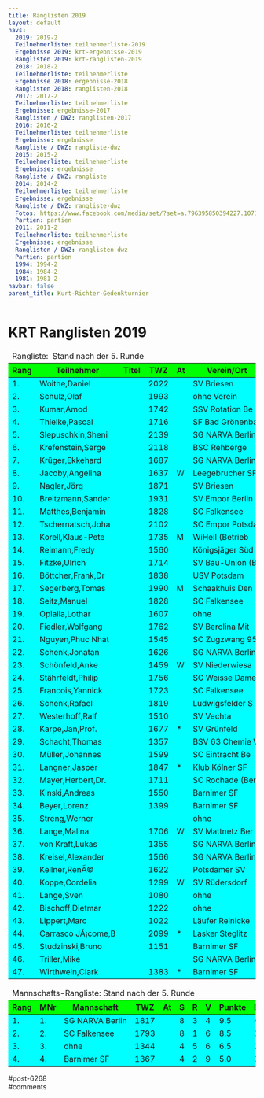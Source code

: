 ```yaml
---
title: Ranglisten 2019 
layout: default
navs:
  2019: 2019-2
  Teilnehmerliste: teilnehmerliste-2019
  Ergebnisse 2019: krt-ergebnisse-2019
  Ranglisten 2019: krt-ranglisten-2019
  2018: 2018-2
  Teilnehmerliste: teilnehmerliste
  Ergebnisse 2018: ergebnisse-2018
  Ranglisten 2018: ranglisten-2018
  2017: 2017-2
  Teilnehmerliste: teilnehmerliste
  Ergebnisse: ergebnisse-2017
  Ranglisten / DWZ: ranglisten-2017
  2016: 2016-2
  Teilnehmerliste: teilnehmerliste
  Ergebnisse: ergebnisse
  Rangliste / DWZ: rangliste-dwz
  2015: 2015-2
  Teilnehmerliste: teilnehmerliste
  Ergebnisse: ergebnisse
  Rangliste / DWZ: rangliste
  2014: 2014-2
  Teilnehmerliste: teilnehmerliste
  Ergebnisse: ergebnisse
  Rangliste / DWZ: rangliste-dwz
  Fotos: https://www.facebook.com/media/set/?set=a.796395850394227.1073741841.214119148621903&type=1
  Partien: partien
  2011: 2011-2
  Teilnehmerliste: teilnehmerliste
  Ergebnisse: ergebnisse
  Ranglisten / DWZ: ranglisten-dwz
  Partien: partien
  1994: 1994-2
  1984: 1984-2
  1981: 1981-2
navbar: false
parent_title: Kurt-Richter-Gedenkturnier
---
```

<div class="post-6268 page type-page status-publish hentry" id="post-6268">
<h1 class="entry-title">KRT Ranglisten 2019</h1>
<div class="entry-content">
<table class="clean swiss footable">
<thead>
<tr>
<td colspan="13">Rangliste:  Stand nach der 5. Runde</td>
</tr>
<tr bgcolor="#00ff00">
<th>Rang</th>
<th>Teilnehmer</th>
<th>Titel</th>
<th>TWZ</th>
<th>At</th>
<th>Verein/Ort</th>
<th>Land</th>
<th>S</th>
<th>R</th>
<th>V</th>
<th>Punkte</th>
<th>Buchh</th>
<th>BuSumm</th>
</tr>
</thead>
<tbody>
<tr bgcolor="#00ffff">
<td>1.</td>
<td>Woithe,Daniel</td>
<td></td>
<td>2022</td>
<td></td>
<td>SV Briesen</td>
<td>GER</td>
<td>4</td>
<td>1</td>
<td>0</td>
<td>4.5</td>
<td>16.0</td>
<td>79.5</td>
</tr>
<tr bgcolor="#00ffff">
<td>2.</td>
<td>Schulz,Olaf</td>
<td></td>
<td>1993</td>
<td></td>
<td>ohne Verein</td>
<td>GER</td>
<td>4</td>
<td>1</td>
<td>0</td>
<td>4.5</td>
<td>14.5</td>
<td>74.5</td>
</tr>
<tr bgcolor="#00ffff">
<td>3.</td>
<td>Kumar,Amod</td>
<td></td>
<td>1742</td>
<td></td>
<td>SSV Rotation Be</td>
<td>SWE</td>
<td>4</td>
<td>0</td>
<td>1</td>
<td>4.0</td>
<td>13.0</td>
<td>72.0</td>
</tr>
<tr bgcolor="#00ffff">
<td>4.</td>
<td>Thielke,Pascal</td>
<td></td>
<td>1716</td>
<td></td>
<td>SF Bad Grönenba</td>
<td>GER</td>
<td>4</td>
<td>0</td>
<td>1</td>
<td>4.0</td>
<td>10.5</td>
<td>74.5</td>
</tr>
<tr bgcolor="#00ffff">
<td>5.</td>
<td>Slepuschkin,Sheni</td>
<td></td>
<td>2139</td>
<td></td>
<td>SG NARVA Berlin</td>
<td>RUS</td>
<td>3</td>
<td>1</td>
<td>1</td>
<td>3.5</td>
<td>16.5</td>
<td>69.5</td>
</tr>
<tr bgcolor="#00ffff">
<td>6.</td>
<td>Krefenstein,Serge</td>
<td></td>
<td>2118</td>
<td></td>
<td>BSC Rehberge</td>
<td>GER</td>
<td>2</td>
<td>3</td>
<td>0</td>
<td>3.5</td>
<td>14.0</td>
<td>73.0</td>
</tr>
<tr bgcolor="#00ffff">
<td>7.</td>
<td>Krüger,Ekkehard</td>
<td></td>
<td>1687</td>
<td></td>
<td>SG NARVA Berlin</td>
<td>GER</td>
<td>3</td>
<td>1</td>
<td>1</td>
<td>3.5</td>
<td>13.5</td>
<td>72.0</td>
</tr>
<tr bgcolor="#00ffff">
<td>8.</td>
<td>Jacoby,Angelina</td>
<td></td>
<td>1637</td>
<td>W</td>
<td>Leegebrucher SF</td>
<td>GER</td>
<td>3</td>
<td>1</td>
<td>1</td>
<td>3.5</td>
<td>12.0</td>
<td>65.5</td>
</tr>
<tr bgcolor="#00ffff">
<td>9.</td>
<td>Nagler,Jörg</td>
<td></td>
<td>1871</td>
<td></td>
<td>SV Briesen</td>
<td>GER</td>
<td>3</td>
<td>1</td>
<td>1</td>
<td>3.5</td>
<td>11.5</td>
<td>67.5</td>
</tr>
<tr bgcolor="#00ffff">
<td>10.</td>
<td>Breitzmann,Sander</td>
<td></td>
<td>1931</td>
<td></td>
<td>SV Empor Berlin</td>
<td>GER</td>
<td>2</td>
<td>2</td>
<td>1</td>
<td>3.0</td>
<td>18.0</td>
<td>66.0</td>
</tr>
<tr bgcolor="#00ffff">
<td>11.</td>
<td>Matthes,Benjamin</td>
<td></td>
<td>1828</td>
<td></td>
<td>SC Falkensee</td>
<td>GER</td>
<td>3</td>
<td>0</td>
<td>2</td>
<td>3.0</td>
<td>16.0</td>
<td>66.0</td>
</tr>
<tr bgcolor="#00ffff">
<td>12.</td>
<td>Tschernatsch,Joha</td>
<td></td>
<td>2102</td>
<td></td>
<td>SC Empor Potsda</td>
<td>GER</td>
<td>3</td>
<td>0</td>
<td>2</td>
<td>3.0</td>
<td>15.5</td>
<td>69.5</td>
</tr>
<tr bgcolor="#00ffff">
<td>13.</td>
<td>Korell,Klaus-Pete</td>
<td></td>
<td>1735</td>
<td>M</td>
<td>WiHeil (Betrieb</td>
<td>GER</td>
<td>2</td>
<td>2</td>
<td>1</td>
<td>3.0</td>
<td>13.0</td>
<td>66.0</td>
</tr>
<tr bgcolor="#00ffff">
<td>14.</td>
<td>Reimann,Fredy</td>
<td></td>
<td>1560</td>
<td></td>
<td>Königsjäger Süd</td>
<td>GER</td>
<td>2</td>
<td>2</td>
<td>1</td>
<td>3.0</td>
<td>13.0</td>
<td>62.5</td>
</tr>
<tr bgcolor="#00ffff">
<td>15.</td>
<td>Fitzke,Ulrich</td>
<td></td>
<td>1714</td>
<td></td>
<td>SV Bau-Union (B</td>
<td>GER</td>
<td>2</td>
<td>2</td>
<td>1</td>
<td>3.0</td>
<td>13.0</td>
<td>59.0</td>
</tr>
<tr bgcolor="#00ffff">
<td>16.</td>
<td>Böttcher,Frank,Dr</td>
<td></td>
<td>1838</td>
<td></td>
<td>USV Potsdam</td>
<td>GER</td>
<td>2</td>
<td>2</td>
<td>1</td>
<td>3.0</td>
<td>11.5</td>
<td>66.5</td>
</tr>
<tr bgcolor="#00ffff">
<td>17.</td>
<td>Segerberg,Tomas</td>
<td></td>
<td>1990</td>
<td>M</td>
<td>Schaakhuis Den</td>
<td>SWE</td>
<td>3</td>
<td>0</td>
<td>2</td>
<td>3.0</td>
<td>11.5</td>
<td>66.0</td>
</tr>
<tr bgcolor="#00ffff">
<td>18.</td>
<td>Seitz,Manuel</td>
<td></td>
<td>1828</td>
<td></td>
<td>SC Falkensee</td>
<td>GER</td>
<td>3</td>
<td>0</td>
<td>2</td>
<td>3.0</td>
<td>9.5</td>
<td>65.5</td>
</tr>
<tr bgcolor="#00ffff">
<td>19.</td>
<td>Opialla,Lothar</td>
<td></td>
<td>1607</td>
<td></td>
<td>ohne</td>
<td>GER</td>
<td>2</td>
<td>2</td>
<td>1</td>
<td>3.0</td>
<td>8.0</td>
<td>63.5</td>
</tr>
<tr bgcolor="#00ffff">
<td>20.</td>
<td>Fiedler,Wolfgang</td>
<td></td>
<td>1762</td>
<td></td>
<td>SV Berolina Mit</td>
<td>GER</td>
<td>2</td>
<td>1</td>
<td>2</td>
<td>2.5</td>
<td>16.0</td>
<td>67.0</td>
</tr>
<tr bgcolor="#00ffff">
<td>21.</td>
<td>Nguyen,Phuc Nhat</td>
<td></td>
<td>1545</td>
<td></td>
<td>SC Zugzwang 95</td>
<td>GER</td>
<td>2</td>
<td>1</td>
<td>2</td>
<td>2.5</td>
<td>14.5</td>
<td>63.0</td>
</tr>
<tr bgcolor="#00ffff">
<td>22.</td>
<td>Schenk,Jonatan</td>
<td></td>
<td>1626</td>
<td></td>
<td>SG NARVA Berlin</td>
<td>GER</td>
<td>2</td>
<td>1</td>
<td>2</td>
<td>2.5</td>
<td>14.0</td>
<td>60.5</td>
</tr>
<tr bgcolor="#00ffff">
<td>23.</td>
<td>Schönfeld,Anke</td>
<td></td>
<td>1459</td>
<td>W</td>
<td>SV Niederwiesa</td>
<td>GER</td>
<td>2</td>
<td>1</td>
<td>2</td>
<td>2.5</td>
<td>14.0</td>
<td>57.5</td>
</tr>
<tr bgcolor="#00ffff">
<td>24.</td>
<td>Stährfeldt,Philip</td>
<td></td>
<td>1756</td>
<td></td>
<td>SC Weisse Dame</td>
<td>GER</td>
<td>2</td>
<td>1</td>
<td>2</td>
<td>2.5</td>
<td>13.0</td>
<td>68.5</td>
</tr>
<tr bgcolor="#00ffff">
<td>25.</td>
<td>Francois,Yannick</td>
<td></td>
<td>1723</td>
<td></td>
<td>SC Falkensee</td>
<td>GER</td>
<td>2</td>
<td>1</td>
<td>2</td>
<td>2.5</td>
<td>12.0</td>
<td>57.5</td>
</tr>
<tr bgcolor="#00ffff">
<td>26.</td>
<td>Schenk,Rafael</td>
<td></td>
<td>1819</td>
<td></td>
<td>Ludwigsfelder S</td>
<td>GER</td>
<td>2</td>
<td>1</td>
<td>2</td>
<td>2.5</td>
<td>11.5</td>
<td>65.5</td>
</tr>
<tr bgcolor="#00ffff">
<td>27.</td>
<td>Westerhoff,Ralf</td>
<td></td>
<td>1510</td>
<td></td>
<td>SV Vechta</td>
<td>GER</td>
<td>2</td>
<td>1</td>
<td>2</td>
<td>2.5</td>
<td>11.0</td>
<td>62.0</td>
</tr>
<tr bgcolor="#00ffff">
<td>28.</td>
<td>Karpe,Jan,Prof.</td>
<td></td>
<td>1677</td>
<td>*</td>
<td>SV Grünfeld</td>
<td>GER</td>
<td>1</td>
<td>2</td>
<td>1</td>
<td>2.0</td>
<td>15.0</td>
<td>47.5</td>
</tr>
<tr bgcolor="#00ffff">
<td>29.</td>
<td>Schacht,Thomas</td>
<td></td>
<td>1357</td>
<td></td>
<td>BSV 63 Chemie W</td>
<td>GER</td>
<td>2</td>
<td>0</td>
<td>3</td>
<td>2.0</td>
<td>14.0</td>
<td>62.0</td>
</tr>
<tr bgcolor="#00ffff">
<td>30.</td>
<td>Müller,Johannes</td>
<td></td>
<td>1599</td>
<td></td>
<td>SC Eintracht Be</td>
<td>GER</td>
<td>2</td>
<td>0</td>
<td>3</td>
<td>2.0</td>
<td>14.0</td>
<td>55.0</td>
</tr>
<tr bgcolor="#00ffff">
<td>31.</td>
<td>Langner,Jasper</td>
<td></td>
<td>1847</td>
<td>*</td>
<td>Klub Kölner SF</td>
<td>GER</td>
<td>1</td>
<td>2</td>
<td>1</td>
<td>2.0</td>
<td>13.0</td>
<td>49.5</td>
</tr>
<tr bgcolor="#00ffff">
<td>32.</td>
<td>Mayer,Herbert,Dr.</td>
<td></td>
<td>1711</td>
<td></td>
<td>SC Rochade (Ber</td>
<td>GER</td>
<td>1</td>
<td>2</td>
<td>2</td>
<td>2.0</td>
<td>12.5</td>
<td>65.0</td>
</tr>
<tr bgcolor="#00ffff">
<td>33.</td>
<td>Kinski,Andreas</td>
<td></td>
<td>1550</td>
<td></td>
<td>Barnimer SF</td>
<td>GER</td>
<td>1</td>
<td>2</td>
<td>2</td>
<td>2.0</td>
<td>12.0</td>
<td>58.0</td>
</tr>
<tr bgcolor="#00ffff">
<td>34.</td>
<td>Beyer,Lorenz</td>
<td></td>
<td>1399</td>
<td></td>
<td>Barnimer SF</td>
<td>GER</td>
<td>2</td>
<td>0</td>
<td>3</td>
<td>2.0</td>
<td>12.0</td>
<td>56.5</td>
</tr>
<tr bgcolor="#00ffff">
<td>35.</td>
<td>Streng,Werner</td>
<td></td>
<td></td>
<td></td>
<td>ohne</td>
<td>GER</td>
<td>1</td>
<td>2</td>
<td>2</td>
<td>2.0</td>
<td>9.5</td>
<td>54.0</td>
</tr>
<tr bgcolor="#00ffff">
<td>36.</td>
<td>Lange,Malina</td>
<td></td>
<td>1706</td>
<td>W</td>
<td>SV Mattnetz Ber</td>
<td>GER</td>
<td>1</td>
<td>1</td>
<td>3</td>
<td>1.5</td>
<td>14.0</td>
<td>53.5</td>
</tr>
<tr bgcolor="#00ffff">
<td>37.</td>
<td>von Kraft,Lukas</td>
<td></td>
<td>1355</td>
<td></td>
<td>SG NARVA Berlin</td>
<td>GER</td>
<td>1</td>
<td>1</td>
<td>3</td>
<td>1.5</td>
<td>14.0</td>
<td>53.0</td>
</tr>
<tr bgcolor="#00ffff">
<td>38.</td>
<td>Kreisel,Alexander</td>
<td></td>
<td>1566</td>
<td></td>
<td>SG NARVA Berlin</td>
<td>GER</td>
<td>1</td>
<td>1</td>
<td>3</td>
<td>1.5</td>
<td>12.0</td>
<td>63.0</td>
</tr>
<tr bgcolor="#00ffff">
<td>39.</td>
<td>Kellner,RenÃ©</td>
<td></td>
<td>1622</td>
<td></td>
<td>Potsdamer SV</td>
<td>GER</td>
<td>1</td>
<td>1</td>
<td>3</td>
<td>1.5</td>
<td>10.0</td>
<td>57.0</td>
</tr>
<tr bgcolor="#00ffff">
<td>40.</td>
<td>Koppe,Cordelia</td>
<td></td>
<td>1299</td>
<td>W</td>
<td>SV Rüdersdorf</td>
<td>GER</td>
<td>1</td>
<td>1</td>
<td>3</td>
<td>1.5</td>
<td>9.5</td>
<td>58.5</td>
</tr>
<tr bgcolor="#00ffff">
<td>41.</td>
<td>Lange,Sven</td>
<td></td>
<td>1080</td>
<td></td>
<td>ohne</td>
<td>GER</td>
<td>1</td>
<td>1</td>
<td>3</td>
<td>1.5</td>
<td>8.5</td>
<td>50.5</td>
</tr>
<tr bgcolor="#00ffff">
<td>42.</td>
<td>Bischoff,Dietmar</td>
<td></td>
<td>1222</td>
<td></td>
<td>ohne</td>
<td>GER</td>
<td>1</td>
<td>1</td>
<td>3</td>
<td>1.5</td>
<td>7.0</td>
<td>53.5</td>
</tr>
<tr bgcolor="#00ffff">
<td>43.</td>
<td>Lippert,Marc</td>
<td></td>
<td>1022</td>
<td></td>
<td>Läufer Reinicke</td>
<td>GER</td>
<td>1</td>
<td>0</td>
<td>4</td>
<td>1.0</td>
<td>12.5</td>
<td>53.0</td>
</tr>
<tr bgcolor="#00ffff">
<td>44.</td>
<td>Carrasco JÃ¡come,B</td>
<td></td>
<td>2099</td>
<td>*</td>
<td>Lasker Steglitz</td>
<td>ECU</td>
<td>1</td>
<td>0</td>
<td>2</td>
<td>1.0</td>
<td>12.5</td>
<td>40.0</td>
</tr>
<tr bgcolor="#00ffff">
<td>45.</td>
<td>Studzinski,Bruno</td>
<td></td>
<td>1151</td>
<td></td>
<td>Barnimer SF</td>
<td>–</td>
<td>1</td>
<td>0</td>
<td>4</td>
<td>1.0</td>
<td>11.5</td>
<td>57.0</td>
</tr>
<tr bgcolor="#00ffff">
<td>46.</td>
<td>Triller,Mike</td>
<td></td>
<td></td>
<td></td>
<td>SG NARVA Berlin</td>
<td>GER</td>
<td>1</td>
<td>0</td>
<td>2</td>
<td>1.0</td>
<td>9.0</td>
<td>33.5</td>
</tr>
<tr bgcolor="#00ffff">
<td>47.</td>
<td>Wirthwein,Clark</td>
<td></td>
<td>1383</td>
<td>*</td>
<td>Barnimer SF</td>
<td>GER</td>
<td>0</td>
<td>0</td>
<td>1</td>
<td>0.0</td>
<td>9.5</td>
<td>14.0</td>
</tr>
</tbody>
</table>
<table class="clean swiss footable">
<thead>
<tr>
<td colspan="13">Mannschafts-Rangliste: Stand nach der 5. Runde</td>
</tr>
<tr bgcolor="#00ff00">
<th>Rang</th>
<th>MNr</th>
<th>Mannschaft</th>
<th>TWZ</th>
<th>At</th>
<th>S</th>
<th>R</th>
<th>V</th>
<th>Punkte</th>
<th>Buchh</th>
<th>BuSumm</th>
</tr>
</thead>
<tbody>
<tr bgcolor="#00ffff">
<td>1.</td>
<td>1.</td>
<td>SG NARVA Berlin</td>
<td>1817</td>
<td></td>
<td>8</td>
<td>3</td>
<td>4</td>
<td>9.5</td>
<td>44.0</td>
<td>202.0</td>
</tr>
<tr bgcolor="#00ffff">
<td>2.</td>
<td>2.</td>
<td>SC Falkensee</td>
<td>1793</td>
<td></td>
<td>8</td>
<td>1</td>
<td>6</td>
<td>8.5</td>
<td>37.5</td>
<td>189.0</td>
</tr>
<tr bgcolor="#00ffff">
<td>3.</td>
<td>3.</td>
<td>ohne</td>
<td>1344</td>
<td></td>
<td>4</td>
<td>5</td>
<td>6</td>
<td>6.5</td>
<td>26.0</td>
<td>168.0</td>
</tr>
<tr bgcolor="#00ffff">
<td>4.</td>
<td>4.</td>
<td>Barnimer SF</td>
<td>1367</td>
<td></td>
<td>4</td>
<td>2</td>
<td>9</td>
<td>5.0</td>
<td>35.5</td>
<td>171.5</td>
</tr>
</tbody>
</table>
</div><!-- .entry-content -->
</div> #post-6268 
<div id="comments">
</div> #comments 
